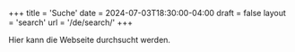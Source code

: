 +++
title = 'Suche'
date = 2024-07-03T18:30:00-04:00
draft = false
layout = 'search'
url = '/de/search/'
+++

Hier kann die Webseite durchsucht werden.